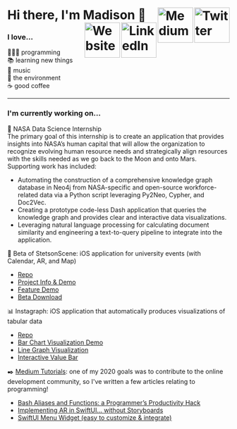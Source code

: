 # Hi there, I'm Madison 👋 [<img align="right" alt="Twitter" width="80px" src="https://img.shields.io/badge/twitter-%231DA1F2.svg?&style=for-the-badge&logo=twitter&logoColor=white" />](https://twitter.com/MadisonGipson4)[<img align="right" alt="Medium" width="80px" src="https://img.shields.io/badge/medium-%2312100E.svg?&style=for-the-badge&logo=medium&logoColor=white" />](https://medium.com/@mmgipson3)[<img align="right" alt="LinkedIn" width="80px" src="https://img.shields.io/badge/linkedin-%230077B5.svg?&style=for-the-badge&logo=linkedin&logoColor=white" />](https://www.linkedin.com/in/mgip/)[<img align="right" alt="Website" width="80px" src="https://img.shields.io/badge/website-%231ED760.svg?&style=for-the-badge&logoColor=white" />](https://madisongipson.com)

<!---[![Website](https://img.shields.io/badge/website-%231ED760.svg?&style=for-the-badge&logoColor=white)](https://madisongipson.com)     [![LinkedIn](https://img.shields.io/badge/linkedin-%230077B5.svg?&style=for-the-badge&logo=linkedin&logoColor=white)](https://www.linkedin.com/in/mgip/)     [![Medium](https://img.shields.io/badge/medium-%2312100E.svg?&style=for-the-badge&logo=medium&logoColor=white)](https://medium.com/@mmgipson3)     [![Twitter](https://img.shields.io/badge/twitter-%231DA1F2.svg?&style=for-the-badge&logo=twitter&logoColor=white)](https://twitter.com/MadisonGipson4)--->

### I love...  
👩🏻‍💻 programming  
📚 learning new things  
🎹 music  
🌿 the environment  
☕️ good coffee   

---

### I'm currently working on...  

🚀 NASA Data Science Internship  
The primary goal of this internship is to create an application that provides insights into NASA’s human capital that will allow the organization to recognize evolving human resource needs and strategically align resources with the skills needed as we go back to the Moon and onto Mars. 
Supporting work has included:
- Automating the construction of a comprehensive knowledge graph database in Neo4j from NASA-specific and open-source workforce-related data via a Python script leveraging Py2Neo, Cypher, and Doc2Vec.
- Creating a prototype code-less Dash application that queries the knowledge graph and provides clear and interactive data visualizations.
- Leveraging natural language processing for calculating document similarity and engineering a text-to-query pipeline to integrate into the application.

📱 Beta of StetsonScene: iOS application for university events (with Calendar, AR, and Map)
- [Repo](https://github.com/ldhough/Stetson-Scene-Showcase)  
- [Project Info & Demo](https://www.youtube.com/watch?v=LQdyA4Y4_qM)  
- [Feature Demo](https://www.youtube.com/watch?v=Y0MAO182c0I)  
- [Beta Download](https://testflight.apple.com/join/KYifINaf)  

📊 Instagraph: iOS application that automatically produces visualizations of tabular data  
- [Repo](https://github.com/mgipson/Instagraph)  
- [Bar Chart Visualization Demo](https://www.youtube.com/watch?v=n56lA2_Rc4Y&feature=emb_logo)  
- [Line Graph Visualization](https://www.youtube.com/watch?v=WF4Gai-JpKY&feature=emb_logo)  
- [Interactive Value Bar](https://www.youtube.com/watch?v=pT0dG35hkLQ&feature=emb_logo)  

✒️ [Medium Tutorials](https://medium.com/@mmgipson3): one of my 2020 goals was to contribute to the online development community, so I've written a few articles relating to programming!  
- [Bash Aliases and Functions: a Programmer’s Productivity Hack](https://medium.com/dev-genius/bash-aliases-and-functions-a-programmers-productivity-hack-1027c65f37)  
- [Implementing AR in SwiftUI… without Storyboards](https://medium.com/dev-genius/implementing-ar-in-swiftui-without-storyboards-ec529ace7ab2)  
- [SwiftUI Menu Widget (easy to customize & integrate)](https://medium.com/dev-genius/swiftui-menu-widget-easy-to-customize-integrate-75a36f067d83)  
